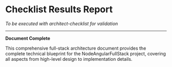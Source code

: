 # Checklist Results Report

*To be executed with architect-checklist for validation*

---

**Document Complete**

This comprehensive full-stack architecture document provides the complete technical blueprint for the NodeAngularFullStack project, covering all aspects from high-level design to implementation details.